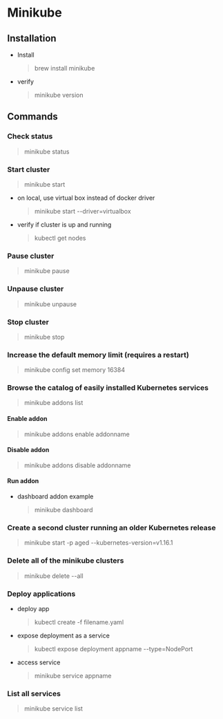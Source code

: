 # Minikube

## Installation

- Install
  > brew install minikube
- verify
  > minikube version

## Commands

### Check status

> minikube status

### Start cluster

> minikube start

- on local, use virtual box instead of docker driver
  > minikube start --driver=virtualbox
- verify if cluster is up and running
  > kubectl get nodes

### Pause cluster

> minikube pause

### Unpause cluster

> minikube unpause

### Stop cluster

> minikube stop

### Increase the default memory limit (requires a restart)

> minikube config set memory 16384

### Browse the catalog of easily installed Kubernetes services

> minikube addons list

#### Enable addon

> minikube addons enable addonname

#### Disable addon

> minikube addons disable addonname

#### Run addon

- dashboard addon example
  > minikube dashboard

### Create a second cluster running an older Kubernetes release

> minikube start -p aged --kubernetes-version=v1.16.1

### Delete all of the minikube clusters

> minikube delete --all

### Deploy applications

- deploy app
  > kubectl create -f filename.yaml
- expose deployment as a service
  > kubectl expose deployment appname --type=NodePort
- access service
  > minikube service appname

### List all services

> minikube service list

